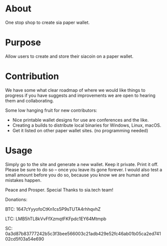 # About
One stop shop to create sia paper wallet.

# Purpose

Allow users to create and store their siacoin on a paper wallet.

# Contribution

We have some what clear roadmap of where we would like things to progress
if you have suggests and improvements we are open to hearing them and
collaborating.

Some low hanging fruit for new contributors:

- Nice printable wallet designs for use are conferences and the like.
- Creating a builds to distribute local binaries for Windows, Linux, macOS.
- Get it listed on other paper wallet sites. (no programming needed)

# Usage

Simply go to the site and generate a new wallet. Keep it private. Print it off.
Please be sure to do so – once you leave its gone forever. I would also test a
small amount before you do so, because you know we are human and mistakes happen.

Peace and Prosper. Special Thanks to sia.tech team!

Donations:

BTC: 1647cYyyofoCtKn1cs5P9sTUTA4rhhqvhZ

LTC: LMB5hTL8kVvFfXzmqtFKFpdc1EY64Mtmpb

SC: 0a3d87b83777242b5c3f3bee566003c21adb429e52fc46ab01b05ca2ed74102cd5f03a54e690
